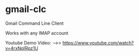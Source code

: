 # gmail-clc
Gmail Command Line Client

Works with any IMAP account

Youtube Demo Video:
-->> https://www.youtube.com/watch?v=4rxNqIRpz1U

